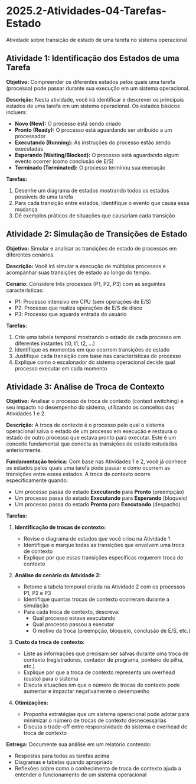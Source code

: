 # 2025.2-Atividades-04-Tarefas-Estado
Atividade sobre transição de estado de uma tarefa no sistema operacional

## Atividade 1: Identificação dos Estados de uma Tarefa

**Objetivo:** Compreender os diferentes estados pelos quais uma tarefa (processo) pode passar durante sua execução em um sistema operacional.

**Descrição:**
Nesta atividade, você irá identificar e descrever os principais estados de uma tarefa em um sistema operacional. Os estados básicos incluem:

- **Novo (New):** O processo está sendo criado
- **Pronto (Ready):** O processo está aguardando ser atribuído a um processador
- **Executando (Running):** As instruções do processo estão sendo executadas
- **Esperando (Waiting/Blocked):** O processo está aguardando algum evento ocorrer (como conclusão de E/S)
- **Terminado (Terminated):** O processo terminou sua execução

**Tarefas:**
1. Desenhe um diagrama de estados mostrando todos os estados possíveis de uma tarefa
2. Para cada transição entre estados, identifique o evento que causa essa mudança
3. Dê exemplos práticos de situações que causariam cada transição

## Atividade 2: Simulação de Transições de Estado

**Objetivo:** Simular e analisar as transições de estado de processos em diferentes cenários.

**Descrição:**
Você irá simular a execução de múltiplos processos e acompanhar suas transições de estado ao longo do tempo.

**Cenário:**
Considere três processos (P1, P2, P3) com as seguintes características:
- P1: Processo intensivo em CPU (sem operações de E/S)
- P2: Processo que realiza operações de E/S de disco
- P3: Processo que aguarda entrada do usuário

**Tarefas:**
1. Crie uma tabela temporal mostrando o estado de cada processo em diferentes instantes (t0, t1, t2, ...)
2. Identifique os momentos em que ocorrem transições de estado
3. Justifique cada transição com base nas características do processo
4. Explique como o escalonador do sistema operacional decide qual processo executar em cada momento

## Atividade 3: Análise de Troca de Contexto

**Objetivo:** Analisar o processo de troca de contexto (context switching) e seu impacto no desempenho do sistema, utilizando os conceitos das Atividades 1 e 2.

**Descrição:**
A troca de contexto é o processo pelo qual o sistema operacional salva o estado de um processo em execução e restaura o estado de outro processo que estava pronto para executar. Este é um conceito fundamental que conecta as transições de estado estudadas anteriormente.

**Fundamentação teórica:**
Com base nas Atividades 1 e 2, você já conhece os estados pelos quais uma tarefa pode passar e como ocorrem as transições entre esses estados. A troca de contexto ocorre especificamente quando:
- Um processo passa do estado **Executando** para **Pronto** (preempção)
- Um processo passa do estado **Executando** para **Esperando** (bloqueio)
- Um processo passa do estado **Pronto** para **Executando** (despacho)

**Tarefas:**

1. **Identificação de trocas de contexto:**
   - Revise o diagrama de estados que você criou na Atividade 1
   - Identifique e marque todas as transições que envolvem uma troca de contexto
   - Explique por que essas transições específicas requerem troca de contexto

2. **Análise do cenário da Atividade 2:**
   - Retome a tabela temporal criada na Atividade 2 com os processos P1, P2 e P3
   - Identifique quantas trocas de contexto ocorreram durante a simulação
   - Para cada troca de contexto, descreva:
     * Qual processo estava executando
     * Qual processo passou a executar
     * O motivo da troca (preempção, bloqueio, conclusão de E/S, etc.)

3. **Custo da troca de contexto:**
   - Liste as informações que precisam ser salvas durante uma troca de contexto (registradores, contador de programa, ponteiro de pilha, etc.)
   - Explique por que a troca de contexto representa um overhead (custo) para o sistema
   - Discuta situações em que o número de trocas de contexto pode aumentar e impactar negativamente o desempenho

4. **Otimizações:**
   - Proponha estratégias que um sistema operacional pode adotar para minimizar o número de trocas de contexto desnecessárias
   - Discuta o trade-off entre responsividade do sistema e overhead de troca de contexto

**Entrega:**
Documente sua análise em um relatório contendo:
- Respostas para todas as tarefas acima
- Diagramas e tabelas quando apropriado
- Reflexões sobre como o conhecimento de troca de contexto ajuda a entender o funcionamento de um sistema operacional
